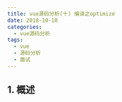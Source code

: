 ```yaml
---
title: vue源码分析(十) 编译之optimize
date: 2018-10-10
categories:
  - vue源码分析
tags: 
  - vue
  - 源码分析
  - 面试
---
```


## 1. 概述